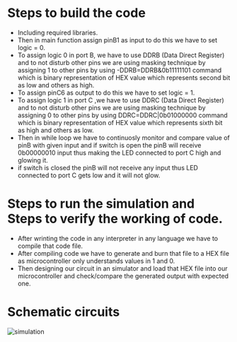 # Steps to build the code
- Including required libraries.
- Then in main function assign pinB1 as input to do this we have to set logic = 0.
- To assign logic 0 in port B, we have to use DDRB (Data Direct Register) and to not disturb other pins we are using masking technique by assigning 1 to other pins by using -DDRB=DDRB&0b11111101 command which is binary representation of HEX value which represents second bit as low and others as high.
- To assign pinC6 as output to do this we have to set logic = 1.
- To assign logic 1 in port C ,we have to use DDRC (Data Direct Register) and to not disturb other pins we are using masking technique by assigning 0 to other pins by using DDRC=DDRC|0b01000000 command which is binary representation of HEX value which represents sixth bit as high and others as low.
- Then in while loop we have to continuosly monitor and compare value of pinB with given input and if switch is open the pinB will receive 0b00000010 input thus making the LED connected to port C high and glowing it.
- if switch is closed the pinB will not receive any input thus LED connected to port C gets low and it will not glow.
# Steps to run the simulation and Steps to verify the working of code.
- After wrinting the code in any interpreter in any language we have to compile that code file.
- After compiling code we have to generate and burn that file to a HEX file as microcontroller only understands values in 1 and 0.
- Then designing our circuit in an simulator and load that HEX file into our microcontroller and check/compare the generated output with expected one.
# Schematic circuits
![simulation](https://user-images.githubusercontent.com/94282308/144425091-7160dbec-ff50-4ff4-8e49-d45a3459d7e1.png)

